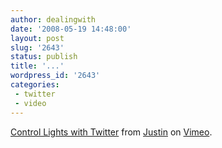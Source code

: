 ```yaml
---
author: dealingwith
date: '2008-05-19 14:48:00'
layout: post
slug: '2643'
status: publish
title: '...'
wordpress_id: '2643'
categories:
 - twitter
 - video
---
```



[Control Lights with Twitter][1] from [Justin][2] on [Vimeo][3].

   [1]: http://www.vimeo.com/1025711?pg=embed&sec=1025711

   [2]: http://www.vimeo.com/user284499?pg=embed&sec=1025711

   [3]: http://vimeo.com?pg=embed&sec=1025711


